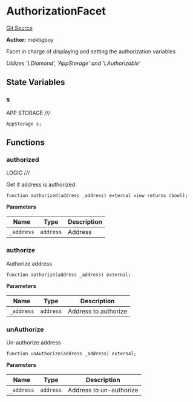 # AuthorizationFacet
[Git Source](https://github.com/VaporFi/liquid-staking/blob/5d323fd7888bb01e362cdf4c980f8c20b18b712f/src/facets/AuthorizationFacet.sol)

**Author:**
mektigboy

Facet in charge of displaying and setting the authorization variables

*Utilizes 'LDiamond', 'AppStorage' and 'LAuthorizable'*


## State Variables
### s
APP STORAGE ///


```solidity
AppStorage s;
```


## Functions
### authorized

LOGIC ///

Get if address is authorized


```solidity
function authorized(address _address) external view returns (bool);
```
**Parameters**

|Name|Type|Description|
|----|----|-----------|
|`_address`|`address`|Address|


### authorize

Authorize address


```solidity
function authorize(address _address) external;
```
**Parameters**

|Name|Type|Description|
|----|----|-----------|
|`_address`|`address`|Address to authorize|


### unAuthorize

Un-authorize address


```solidity
function unAuthorize(address _address) external;
```
**Parameters**

|Name|Type|Description|
|----|----|-----------|
|`_address`|`address`|Address to un-authorize|


